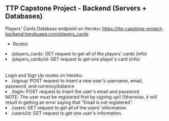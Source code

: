 ## TTP Capstone Project - Backend (Servers + Databases)

Players' Cards Database endpoint on Heroku: https://ttp-capstone-project-backend.herokuapp.com/players_cards

- Routes:
<li>/players_cards: GET request to get all of the players' cards (info)</li>
<li>/players_cards/id: GET request to get one player's card (info)</li>
<br><br>
Login and Sign Up routes on Heroku:
<li>/signup: POST request to insert a new user's username, email, password, and currency/balance</li>
<li>/login: POST request to insert the user's email and password <br> NOTE: The user must be registered first by signing up!! Otherwise, it will result in getting an error saying that "Email is not registered". </li>
<li>/users: GET request to get all of the users' information. </li>
<li>/users/id: GET request to get one user's information. </li>
